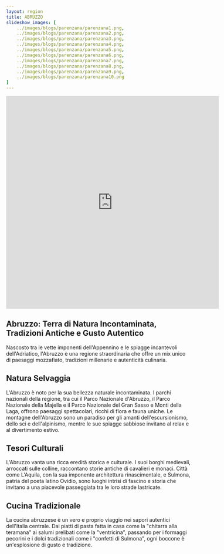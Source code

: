 ```yaml
---
layout: region
title: ABRUZZO
slideshow_images: [
    ../images/blogs/parenzana/parenzana1.png,
    ../images/blogs/parenzana/parenzana2.png,
    ../images/blogs/parenzana/parenzana3.png,
    ../images/blogs/parenzana/parenzana4.png,
    ../images/blogs/parenzana/parenzana5.png,
    ../images/blogs/parenzana/parenzana6.png,
    ../images/blogs/parenzana/parenzana7.png,
    ../images/blogs/parenzana/parenzana8.png,
    ../images/blogs/parenzana/parenzana9.png,
    ../images/blogs/parenzana/parenzana10.png
]
---
```


<div class="maps-container">
    <iframe src="https://www.komoot.com/it-it/collection/2779471/embed" width="580" height="580" frameborder="0" scrolling="no"></iframe>
</div>

## Abruzzo: Terra di Natura Incontaminata, Tradizioni Antiche e Gusto Autentico

Nascosto tra le vette imponenti dell'Appennino e le spiagge incantevoli dell'Adriatico, l'Abruzzo è una regione straordinaria che offre un mix unico di paesaggi mozzafiato, tradizioni millenarie e autenticità culinaria.

## Natura Selvaggia

L'Abruzzo è noto per la sua bellezza naturale incontaminata. I parchi nazionali della regione, tra cui il Parco Nazionale d'Abruzzo, il Parco Nazionale della Majella e il Parco Nazionale del Gran Sasso e Monti della Laga, offrono paesaggi spettacolari, ricchi di flora e fauna uniche. Le montagne dell'Abruzzo sono un paradiso per gli amanti dell'escursionismo, dello sci e dell'alpinismo, mentre le sue spiagge sabbiose invitano al relax e al divertimento estivo.

## Tesori Culturali

L'Abruzzo vanta una ricca eredità storica e culturale. I suoi borghi medievali, arroccati sulle colline, raccontano storie antiche di cavalieri e monaci. Città come L'Aquila, con la sua imponente architettura rinascimentale, e Sulmona, patria del poeta latino Ovidio, sono luoghi intrisi di fascino e storia che invitano a una piacevole passeggiata tra le loro strade lastricate.

## Cucina Tradizionale

La cucina abruzzese è un vero e proprio viaggio nei sapori autentici dell'Italia centrale. Dai piatti di pasta fatta in casa come la "chitarra alla teramana" ai salumi prelibati come la "ventricina", passando per i formaggi pecorini e i dolci tradizionali come i "confetti di Sulmona", ogni boccone è un'esplosione di gusto e tradizione.
